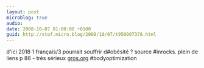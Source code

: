 ```yaml
---
layout: post
microblog: true
audio: 
date: 2008-10-07 01:00:00 +0100
guid: http://xtof.micro.blog/2008/10/07/t950007378.html
---
```

d'ici 2018 1 français/3 pourrait souffrir d#obésité ? source #inrocks. plein de liens p 86 - très sérieux [gros.org](http://gros.org) #bodyoptimization
